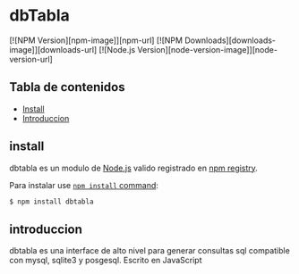 # dbTabla

[![NPM Version][npm-image]][npm-url]
[![NPM Downloads][downloads-image]][downloads-url]
[![Node.js Version][node-version-image]][node-version-url]

## Tabla de contenidos

- [Install](#install)
- [Introduccion](#introduccion)

## install

dbtabla es un  modulo de [Node.js](https://nodejs.org/es/) valido registrado en [npm registry](https://www.npmjs.com/).

Para instalar use [`npm install` command](https://docs.npmjs.com/getting-started/installing-npm-packages-locally):

```sh
$ npm install dbtabla
```
## introduccion

dbtabla es una interface de alto nivel para generar consultas sql compatible con mysql, sqlite3 y posgesql.
Escrito en JavaScript
